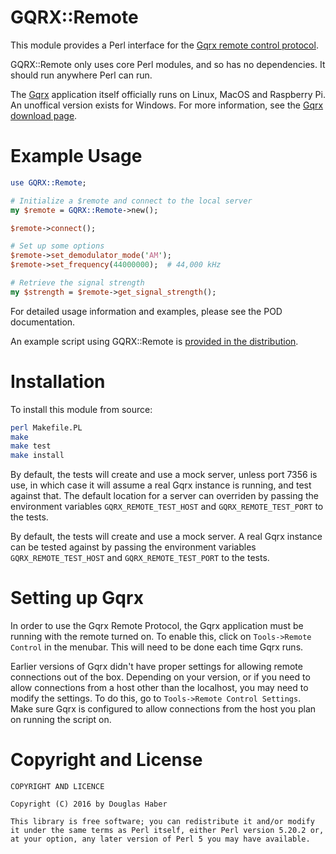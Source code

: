 # GQRX::Remote

This module provides a Perl interface for the [Gqrx remote control protocol](http://gqrx.dk/doc/remote-control).

GQRX::Remote only uses core Perl modules, and so has no dependencies. It should run anywhere Perl can run.

The [Gqrx](http://gqrx.dk/) application itself officially runs on Linux, MacOS and Raspberry Pi. An unoffical version exists for Windows. For more information, see the [Gqrx download page](http://gqrx.dk/download).


# Example Usage

```perl
use GQRX::Remote;

# Initialize a $remote and connect to the local server
my $remote = GQRX::Remote->new();

$remote->connect();

# Set up some options
$remote->set_demodulator_mode('AM');
$remote->set_frequency(44000000);  # 44,000 kHz

# Retrieve the signal strength
my $strength = $remote->get_signal_strength();
```

For detailed usage information and examples, please see the POD documentation.

An example script using GQRX::Remote is [provided in the distribution](https://github.com/DougHaber/gqrx-remote/tree/master/example/).


# Installation

To install this module from source:

```bash
perl Makefile.PL
make
make test
make install
```

By default, the tests will create and use a mock server, unless port 7356 is use, in which case it will assume a real Gqrx instance is running, and test against that.  The default location for a server can overriden by passing the environment variables `GQRX_REMOTE_TEST_HOST` and `GQRX_REMOTE_TEST_PORT` to the tests.

By default, the tests will create and use a mock server. A real Gqrx instance can be tested against by passing the environment variables `GQRX_REMOTE_TEST_HOST` and `GQRX_REMOTE_TEST_PORT` to the tests.


# Setting up Gqrx

In order to use the Gqrx Remote Protocol, the Gqrx application must be running with the remote turned on. To enable this, click on `Tools->Remote Control` in the menubar. This will need to be done each time Gqrx runs.

Earlier versions of Gqrx didn't have proper settings for allowing remote connections out of the box. Depending on your version, or if you need to allow connections from a host other than the localhost, you may need to modify the settings. To do this, go to `Tools->Remote Control Settings`. Make sure Gqrx is configured to allow connections from the host you plan on running the script on.


# Copyright and License

```
COPYRIGHT AND LICENCE

Copyright (C) 2016 by Douglas Haber

This library is free software; you can redistribute it and/or modify
it under the same terms as Perl itself, either Perl version 5.20.2 or,
at your option, any later version of Perl 5 you may have available.
```

